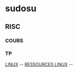 # sudosu

## RISC
### COURS
### TP
[LINUX](https://drive.google.com/drive/folders/0B9fj93mCrxamN1JVRG85YUpUanM?resourcekey=0-r0pnVdYEIPpRYteDmZBqNw) -- 
[RESSOURCES LINUX](https://drive.google.com/embeddedfolderview?id=0B9fj93mCrxamUU1NNEZ4VWxKc0k#grid) -- 

